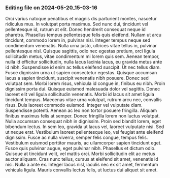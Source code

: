 

### Editing file on 2024-05-20_15-03-16

Orci varius natoque penatibus et magnis dis parturient montes, nascetur ridiculus mus. In volutpat porta maximus. Sed nunc dui, tincidunt vel pellentesque id, rutrum at elit. Donec hendrerit consequat neque id pharetra. Phasellus tempus pellentesque felis quis eleifend. Nullam ut arcu tincidunt, commodo lorem in, pulvinar nisi. Integer tempus neque sed condimentum venenatis.
Nulla urna justo, ultrices vitae tellus in, pulvinar pellentesque nisl. Quisque sagittis, odio nec egestas pretium, orci ligula sollicitudin metus, vitae condimentum mi lorem quis sem. Aenean tempor, nulla id efficitur sollicitudin, nulla lacus lacinia lacus, eu gravida metus ante id nibh. Suspendisse id enim ac tellus eleifend suscipit. Ut nec tellus diam. Fusce dignissim urna ut sapien consectetur egestas. Quisque accumsan lacus a sapien tincidunt, suscipit venenatis nibh posuere. Donec sed volutpat sem.
Morbi lorem risus, vehicula id congue in, finibus eu nibh. Proin dignissim porta dui. Quisque euismod malesuada dolor vel sagittis. Donec laoreet elit vel ligula sollicitudin venenatis. Morbi id lacus sit amet ligula tincidunt tempus. Maecenas vitae urna volutpat, rutrum arcu nec, convallis risus. Duis laoreet commodo euismod. Integer vel vulputate diam. Suspendisse potenti. Aenean ac leo non tortor posuere fringilla. Aliquam finibus maximus felis at semper. Donec fringilla lorem non luctus volutpat. Nulla accumsan consequat nibh in dignissim.
Proin sed blandit lorem, eget bibendum lectus. In sem leo, gravida ut lacus vel, laoreet vulputate nisi. Sed ut neque erat. Vestibulum laoreet pellentesque leo, vel feugiat ante eleifend dignissim. Fusce ac nulla viverra, semper felis congue, tempus felis. Vestibulum euismod porttitor mauris, ac ullamcorper sapien tincidunt eget. Fusce quis pulvinar augue, eget pulvinar nibh. Phasellus et dictum odio. Quisque at tincidunt velit, vel mattis orci. Morbi sollicitudin elit ac metus auctor aliquam. Cras nunc tellus, cursus at eleifend sit amet, venenatis id nisi. Nulla a ante ex. Integer lacus nisl, iaculis nec ex sit amet, fermentum vehicula ligula. Mauris convallis lectus felis, ut luctus dui aliquet sit amet.


